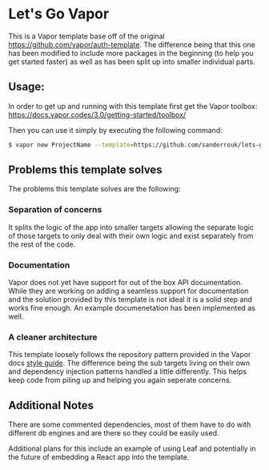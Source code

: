 # Let's Go Vapor
This is a Vapor template base off of the original https://github.com/vapor/auth-template. The difference being that this one has been modified to include more packages in the beginning (to help you get started faster) as well as has been split up into smaller individual parts.

## Usage:
In order to get up and running with this template first get the Vapor toolbox: https://docs.vapor.codes/3.0/getting-started/toolbox/

Then you can use it simply by executing the following command:
```bash
$ vapor new ProjectName --template=https://github.com/sanderrouk/lets-go-vapor # Where ProjectName is your project name
```

## Problems this template solves
The problems this template solves are the following:

### Separation of concerns
It splits the logic of the app into smaller targets allowing the separate logic of those targets to only deal with their own logic and exist separately from the rest of the code.

### Documentation
Vapor does not yet have support for out of the box API documentation. While they are working on adding a seamless support for documentation and the solution provided by this template is not ideal it is a solid step and works fine enough. An example documenetation has been implemented as well.

### A cleaner architecture
This template loosely follows the repository pattern provided in the Vapor docs [style guide](https://docs.vapor.codes/3.0/extras/style-guide/). The difference being the sub targets living on their own and dependency injection patterns handled a little differently. This helps keep code from piling up and helping you again seperate concerns.

## Additional Notes
There are some commented dependencies, most of them have to do with different db engines and are there so they could be easily used.

Additional plans for this include an example of using Leaf and potentially in the future of embedding a React app into the template.